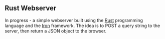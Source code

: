## Rust Webserver

In progress - a simple webserver built using the [Rust](https://www.rust-lang.org/) programming language and the [Iron](http://ironframework.io/doc/iron/) framework. The idea is to POST a query string to the server, then return a JSON object to the browser.
